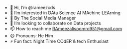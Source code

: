 - 👋 Hi, I’m @rameezcds
- 👀 I’m interested in DAta Science AI MAchine LEArning
- 🌱 By The Social Media Manager
- 💞️ I’m looking to collaborate on Data projects
- 📫 How to reach me RAmeezalisoomro951@gmail.com
- 😄 Pronouns: He Him 
- ⚡ Fun fact: Night Time COdER & tech Enthusiast

<!---
rameezcds/rameezcds is a ✨ special ✨ repository because its `README.md` (this file) appears on your GitHub profile.
You can click the Preview link to take a look at your changes.
--->
